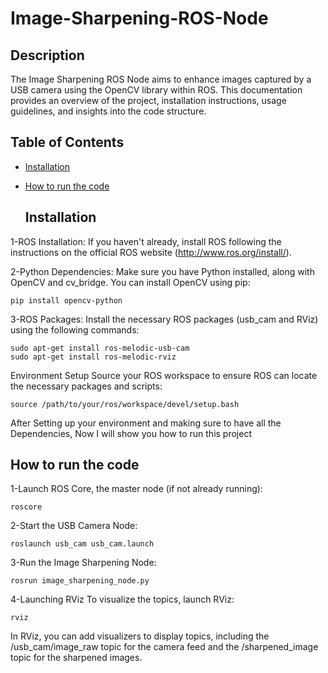 # Image-Sharpening-ROS-Node


## Description

The Image Sharpening ROS Node aims to enhance images captured by a USB camera using the OpenCV library within ROS. This documentation provides an overview of the project, installation instructions, usage guidelines, and insights into the code structure.

## Table of Contents

- [Installation](#installation)
- [How to run the code](#usage)

  ## Installation

1-ROS Installation: If you haven't already, install ROS following the instructions on the official ROS website (http://www.ros.org/install/).

2-Python Dependencies: Make sure you have Python installed, along with OpenCV and cv_bridge. You can install OpenCV using pip:

```
pip install opencv-python
```

3-ROS Packages: Install the necessary ROS packages (usb_cam and RViz) using the following commands:

```
sudo apt-get install ros-melodic-usb-cam
sudo apt-get install ros-melodic-rviz

```

Environment Setup
Source your ROS workspace to ensure ROS can locate the necessary packages and scripts:

```
source /path/to/your/ros/workspace/devel/setup.bash
```

After Setting up your environment and making sure to have all the Dependencies, Now I will show you how to run this project


## How to run the code

1-Launch ROS Core, the master node (if not already running):

```
roscore
```

2-Start the USB Camera Node:

```
roslaunch usb_cam usb_cam.launch
```

3-Run the Image Sharpening Node:

```
rosrun image_sharpening_node.py

```


4-Launching RViz
To visualize the topics, launch RViz:

```
rviz
```

In RViz, you can add visualizers to display topics, including the /usb_cam/image_raw topic for the camera feed and the /sharpened_image topic for the sharpened images.


